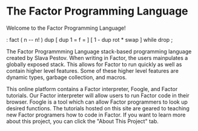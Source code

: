 # The Factor Programming Language

Welcome to the Factor Programming Language!

: fact ( n -- n! ) dup [ dup 1 = f = ] [ 1 - dup rot * swap ] while drop ;


The Factor Programmming Language stack-based programming language created by Slava Pestov.  When writing in Factor, the users mainpulates a globally exposed stack.  This allows for Factor to run quickly as well as contain higher level features.  Some of these higher level features are dynamic types, garbage collection, and macros.

This online platform contains a Factor interpreter, Foogle, and Factor tutorials.  Our Factor interpreter will allow users to run Factor code in their browser.  Foogle is a tool which can allow Factor programmers to look up desired functions.  The tutorials hosted on this site are geared to teaching new Factor programers how to code in Factor.  If you want to learn more about this project, you can click the "About This Project" tab.